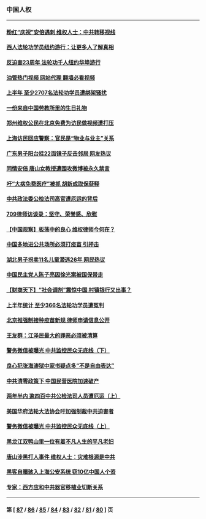### 中国人权
---
#### [粉红“庆祝”安倍遇刺 维权人士：中共转移视线](../../pages/ncid278/n13778704.md?07122045) 
#### [西人法轮功学员纽约游行：让更多人了解真相](../../pages/ncid278/n13778030.md?07122045) 
#### [反迫害23周年 法轮功千人纽约华埠游行](../../pages/ncid278/n13777927.md?07122045) 
#### [油管热门视频 网站代理 翻墙必看视频](http://209.222.30.114:81/youtube.html?07122045)
#### [上半年 至少2707名法轮功学员遭绑架骚扰](../../pages/ncid278/n13776397.md?07122045) 
#### [一份来自中国劳教所里的生日礼物](../../pages/ncid278/n13777122.md?07122045) 
#### [郑州维权公民在北京免费为访民做视频遭打压](../../pages/ncid278/n13777238.md?07122045) 
#### [上海访民回应警察：官民是“物业与业主”关系](../../pages/ncid278/n13777046.md?07122045) 
#### [广东男子阳台挂22面镜子反击邻居 网友热议](../../pages/ncid278/n13777031.md?07122045) 
#### [同情安倍 唐山女教授遭围攻微博被永久禁言](../../pages/ncid278/n13776964.md?07122045) 
#### [吁“大病免费医疗”被抓  胡新成取保获释](../../pages/ncid278/n13776806.md?07122045) 
#### [中共政法委公检法司高官遭厄运的背后](../../pages/ncid278/n13774880.md?07122045) 
#### [709律师访谈录：坚守、荣誉感、欣慰](../../pages/ncid278/n13776376.md?07122045) 
#### [【中国观察】板荡中的良心 维权律师今何在？](../../pages/ncid278/n13775584.md?07122045) 
#### [中国多地进公共场所必须打疫苗 引抨击](../../pages/ncid278/n13776384.md?07122045) 
#### [湖北男子拐卖11名儿童潜逃26年 网民热议](../../pages/ncid278/n13776304.md?07122045) 
#### [中国民主党人陈子亮因徐光案被国保带走](../../pages/ncid278/n13776286.md?07122045) 
#### [【财商天下】“社会调剂”震惊中国 村镇银行又出事？](../../pages/ncid278/n13775860.md?07122045) 
#### [上半年统计 至少366名法轮功学员遭冤判](../../pages/ncid278/n13775603.md?07122045) 
#### [北京推强制接种疫苗新规 律师申请信息公开](../../pages/ncid278/n13775519.md?07122045) 
#### [王友群：江泽民最大的罪恶必须被清算](../../pages/ncid278/n13775167.md?07122045) 
#### [警务微信被曝光 中共监控民众无底线（下）](../../pages/ncid278/n13774421.md?07122045) 
#### [良心犯张海涛狱中家书疑点多“不是自由表达”](../../pages/ncid278/n13775029.md?07122045) 
#### [中共清零政策下 中国民营医院加速破产](../../pages/ncid278/n13774881.md?07122045) 
#### [两年半内 逾四百中共公检法司人员遭厄运（上）](../../pages/ncid278/n13767733.md?07122045) 
#### [美国华府法轮大法协会吁加强制裁中共迫害者](../../pages/ncid278/n13774396.md?07122045) 
#### [警务微信被曝光 中共监控民众无底线（上）](../../pages/ncid278/n13774420.md?07122045) 
#### [黑龙江双鸭山里一位有着不凡人生的平凡老妇](../../pages/ncid278/n13774224.md?07122045) 
#### [唐山涉黑打人事件 维权人士：灾难根源是中共](../../pages/ncid278/n13773534.md?07122045) 
#### [黑客自曝骇入上海公安系统 窃10亿中国人个资](../../pages/ncid278/n13773395.md?07122045) 
#### [专家：西方应和中共器官移植业切断关系](../../pages/ncid278/n13772828.md?07122045) 

---
#### 第 [ [87](./87.md?07122045) / [86](./86.md?07122045) / [85](./85.md?07122045) / [84](./84.md?07122045) / [83](./83.md?07122045) / [82](./82.md?07122045) / [81](./81.md?07122045) / [80](./80.md?07122045) ] 页
